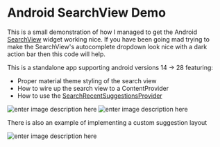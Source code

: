 
Android SearchView Demo
======================
This is a small demonstration of how I managed to get the Android [SearchView](http://developer.android.com/reference/android/support/v7/widget/SearchView.html) widget working nice.
If you have been going mad trying to make the SearchView's autocomplete dropdown look nice with a dark action bar
then this code will help.
 

This is a standalone app supporting android versions 14 -> 28 featuring:

 - Proper material theme styling of the search view
 - How to wire up the search view to a ContentProvider
 - How to use the [SearchRecentSuggestionsProvider](http://developer.android.com/reference/android/content/SearchRecentSuggestionsProvider.html)
 

![enter image description here](https://raw.githubusercontent.com/danbrough/Android-SearchView-Demo/master/docs/demo1.png)
![enter image description here](https://raw.githubusercontent.com/danbrough/Android-SearchView-Demo/master/docs/demo2.png)

There is also an example of implementing a custom suggestion layout

![enter image description here](https://raw.githubusercontent.com/danbrough/Android-SearchView-Demo/master/docs/demo3.png)




